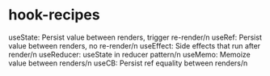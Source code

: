 # hook-recipes

useState: Persist value between renders, trigger re-render/n
useRef: Persist value between renders, no re-render/n
useEffect: Side effects that run after render/n
useReducer: useState in reducer pattern/n
useMemo: Memoize value between renders/n
useCB: Persist ref equality between renders/n

